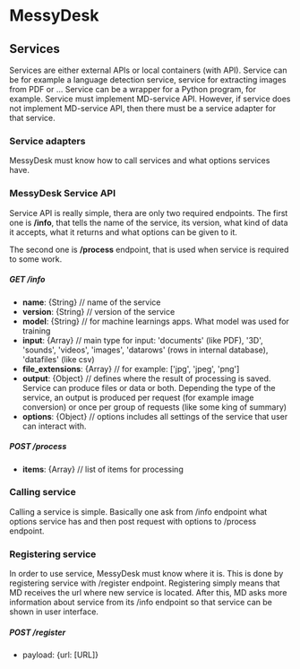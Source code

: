 # MessyDesk

## Services
Services are either external APIs or local containers (with API). Service can be for example a language detection service, service for extracting images from PDF or ...
Service can be a wrapper for a Python program, for example. Service must implement MD-service API.
However, if service does not implement MD-service API, then there must be a service adapter for that service.

### Service adapters
MessyDesk must know how to call services and what options services have.

### MessyDesk Service API
Service API is really simple, thera are only two required endpoints. The first one is **/info**, that tells the name of the service, its version, what kind of data it accepts, what it returns and what options can be given to it.

The second one is **/process** endpoint, that is used when service is required to some work.

##### GET /info
- **name**: {String} // name of the service
- **version**: {String} // version of the service
- **model**: {String} // for machine learnings apps. What model was used for training
- **input**: {Array} // main type for input: 'documents' (like PDF), '3D', 'sounds', 'videos', 'images', 'datarows' (rows in internal database), 'datafiles' (like csv)
- **file_extensions**: {Array} //  for example: ['jpg', 'jpeg', 'png']
- **output**: {Object} // defines where the result of processing is saved.
Service can produce files or data or both. Depending the type of the service, an output is produced per request (for example image conversion) or once per group of requests (like some king of summary)
- **options**: {Object} // options includes all settings of the service that user can interact with.

##### POST /process
- **items**: {Array} // list of items for processing

### Calling service
Calling a service is simple. Basically one ask from /info endpoint what options service has and then post request with options to /process endpoint.

### Registering service
In order to use service, MessyDesk must know where it is. This is done by registering service with /register endpoint. Registering simply means that MD receives the url where new service is located. After this, MD asks more information about service from its /info endpoint so that service can be shown in user interface.

##### POST /register
- payload: {url: [URL]}
